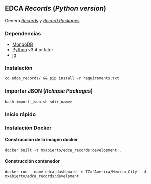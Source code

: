 ## EDCA _Records_ (_Python version_)
Genera [_Records_](http://standard.open-contracting.org/latest/en/schema/records_reference/) y
  [_Record Packages_](http://standard.open-contracting.org/latest/en/schema/record_package/)

 ### Dependencias
 - [MongoDB](https://www.mongodb.com/)
 - [Python](https://www.python.org/downloads/) v3.4 or later
 - [jq](https://stedolan.github.io/jq/)

 ### Instalación
 `cd edca_records/ && pip install -r requirements.txt`

 ### Importar JSON (_Release Packages_)

 ```bash import_json.sh <dir_name>```

 ### Inicio rápido

 ### Instalación Docker
 
 #### Construcción de la imagen docker
 `docker built -t mxabierto/edca_records:development .`

 #### Construcción contenedor
 `docker run --name edca_dashboard -e TZ='America/Mexico_City' -d mxabierto/edca_records:develpment`
